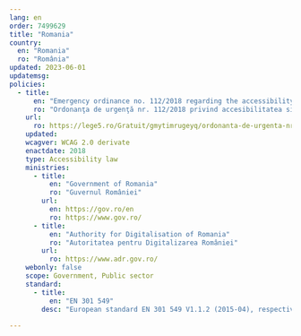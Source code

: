 ```yaml
---
lang: en
order: 7499629
title: "Romania"
country:
  en: "Romania"
  ro: "România"
updated: 2023-06-01
updatemsg:
policies:
  - title:
      en: "Emergency ordinance no. 112/2018 regarding the accessibility of websites and mobile applications of public sector bodies"
      ro: "Ordonanţa de urgenţă nr. 112/2018 privind accesibilitatea site-urilor web şi a aplicaţiilor mobile ale organismelor din sectorul public"
    url:
      ro: https://lege5.ro/Gratuit/gmytimrugeyq/ordonanta-de-urgenta-nr-112-2018-privind-accesibilitatea-site-urilor-web-si-a-aplicatiilor-mobile-ale-organismelor-din-sectorul-public
    updated: 
    wcagver: WCAG 2.0 derivate
    enactdate: 2018
    type: Accessibility law
    ministries:
      - title:
          en: "Government of Romania"
          ro: "Guvernul României"
        url:
          en: https://gov.ro/en
          ro: https://www.gov.ro/
      - title:
          en: "Authority for Digitalisation of Romania"
          ro: "Autoritatea pentru Digitalizarea României"
        url:
          ro: https://www.adr.gov.ro/
    webonly: false
    scope: Government, Public sector
    standard:
      - title:
          en: "EN 301 549"
        desc: "European standard EN 301 549 V1.1.2 (2015-04), respectively v2.1.2 "Accessibility requirements for public procurement of ICT products and services in Europe" (2015-04)" or later versions"     
          
---
```

